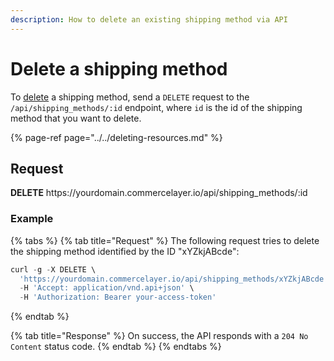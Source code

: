 ```yaml
---
description: How to delete an existing shipping method via API
---
```


# Delete a shipping method

To <a href="https://docs.commercelayer.io/developers/deleting-resources" target="_blank">delete</a> a shipping method, send a `DELETE` request to the `/api/shipping_methods/:id` endpoint, where `id` is the id of the shipping method that you want to delete.

{% page-ref page="../../deleting-resources.md" %}

## Request

**DELETE** https://<i></i>yourdomain.commercelayer.io/api/shipping_methods/:id

### Example

{% tabs %}
{% tab title="Request" %}
The following request tries to delete the shipping method identified by the ID "xYZkjABcde":

```javascript
curl -g -X DELETE \
  'https://yourdomain.commercelayer.io/api/shipping_methods/xYZkjABcde' \
  -H 'Accept: application/vnd.api+json' \
  -H 'Authorization: Bearer your-access-token'
```
{% endtab %}

{% tab title="Response" %}
On success, the API responds with a `204 No Content` status code.
{% endtab %}
{% endtabs %}

